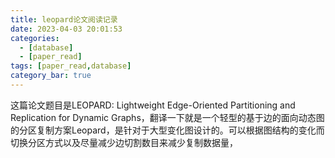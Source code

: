 ```yaml
---
title: leopard论文阅读记录
date: 2023-04-03 20:01:53
categories: 
  - [database]
  - [paper_read]
tags: [paper_read,database]
category_bar: true
---
```


这篇论文题目是LEOPARD: Lightweight Edge-Oriented Partitioning and
Replication for Dynamic Graphs，翻译一下就是一个轻型的基于边的面向动态图的分区复制方案Leopard，是针对于大型变化图设计的。可以根据图结构的变化而切换分区方式以及尽量减少边切割数目来减少复制数据量，

